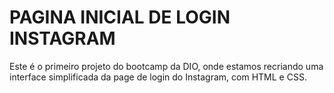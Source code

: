 # PAGINA INICIAL DE LOGIN INSTAGRAM

Este é o primeiro projeto do bootcamp da DIO, onde estamos recriando uma interface simplificada da page de login do Instagram, com HTML e CSS.
